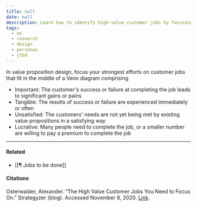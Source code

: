 ```yaml
---
title: null
date: null
description: Learn how to identify high-value customer jobs by focusing on important, tangible, unsatisfied, and lucrative needs to create effective value propositions that drive business success.
tags:
  - ux
  - research
  - design
  - personas
  - jtbd
---
```


In value proposition design, focus your strongest efforts on customer jobs that fit in the middle of a Venn diagram comprising

-   Important: The customer's success or failure at completing the job leads to significant gains or pains
-   Tangible: The results of success or failure are experienced immediately or often
-   Unsatisfied: The customers' needs are not yet being met by existing value propositions in a satisfying way
-   Lucrative: Many people need to complete the job, or a smaller number are willing to pay a premium to complete the job

---

#### Related

-   [[¶ Jobs to be done]]

#### Citations

Osterwalder, Alexander. “The High Value Customer Jobs You Need to Focus On.” Strategyzer (blog). Accessed November 8, 2020. [Link](https://www.strategyzer.com/blog/the-high-value-customer-jobs-you-need-to-focus-on).
